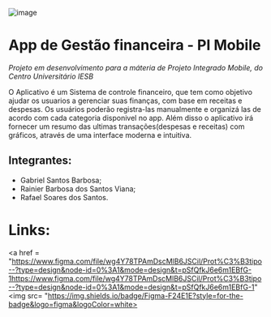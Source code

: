 ![image](https://github.com/gabrielsb18/PI_Mobile/assets/131284177/e4fa420a-e7de-438a-ac34-6f847a3b090e)


# App de Gestão financeira - PI Mobile

*Projeto em desenvolvimento para a máteria de Projeto Integrado Mobile, do Centro Universitário IESB*

O Aplicativo é um Sistema de controle financeiro, que tem como objetivo ajudar os usuarios a gerenciar suas finanças, com base em receitas e despesas. Os usuários poderão registra-las manualmente e organizá las de acordo com cada categoria disponivel no app. Além disso o aplicativo irá fornecer um resumo das ultimas transações(despesas e receitas) com gráficos, através de uma interface moderna e intuitiva.


## Integrantes:

* Gabriel Santos Barbosa;
* Rainier Barbosa dos Santos Viana;
* Rafael Soares dos Santos.


# Links:

<a href = "https://www.figma.com/file/wg4Y78TPAmDscMlB6JSCil/Prot%C3%B3tipo--?type=design&node-id=0%3A1&mode=design&t=pSfQfkJ6e6m1EBfG-1https://www.figma.com/file/wg4Y78TPAmDscMlB6JSCil/Prot%C3%B3tipo--?type=design&node-id=0%3A1&mode=design&t=pSfQfkJ6e6m1EBfG-1" <img src= "https://img.shields.io/badge/Figma-F24E1E?style=for-the-badge&logo=figma&logoColor=white> </a>
